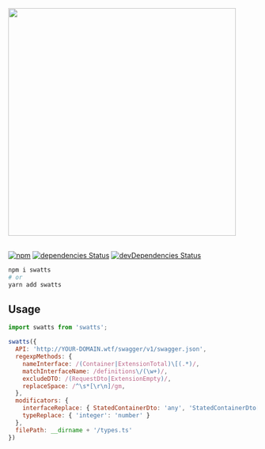 <img src="https://user-images.githubusercontent.com/9702154/70851497-088c3700-1ea7-11ea-98ec-92c0a4dd0630.png" width="460"  />
<br /><br />

[![npm](https://img.shields.io/npm/v/swatts.svg)](https://www.npmjs.com/package/swatts)
[![dependencies Status](https://david-dm.org/stk-dmitry/swatts/status.svg)](https://david-dm.org/stk-dmitry/swatts)
[![devDependencies Status](https://david-dm.org/stk-dmitry/swatts/dev-status.svg)](https://david-dm.org/stk-dmitry/swatts?type=dev)

```sh
npm i swatts
# or
yarn add swatts
```
## Usage
```js
import swatts from 'swatts';

swatts({
  API: 'http://YOUR-DOMAIN.wtf/swagger/v1/swagger.json',
  regexpMethods: {
    nameInterface: /(Container|ExtensionTotal)\[(.*)/,
    matchInterfaceName: /definitions\/(\w+)/,
    excludeDTO: /(RequestDto|ExtensionEmpty)/,
    replaceSpace: /^\s*[\r\n]/gm,
  },
  modificators: {
    interfaceReplace: { StatedContainerDto: 'any', 'StatedContainerDto[]': 'any[]' },
    typeReplace: { 'integer': 'number' }
  },
  filePath: __dirname + '/types.ts'
})
```
